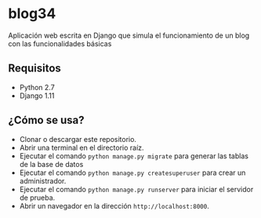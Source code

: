 # blog34
Aplicación web escrita en Django que simula el funcionamiento de un blog con las funcionalidades básicas

## Requisitos
* Python 2.7
* Django 1.11

## ¿Cómo se usa?
* Clonar o descargar este repositorio.
* Abrir una terminal en el directorio raíz.
* Ejecutar el comando `python manage.py migrate` para generar las tablas de la base de datos
* Ejecutar el comando `python manage.py createsuperuser` para crear un administrador.
* Ejecutar el comando `python manage.py runserver` para iniciar el servidor de prueba.
* Abrir un navegador en la dirección `http://localhost:8000`.
